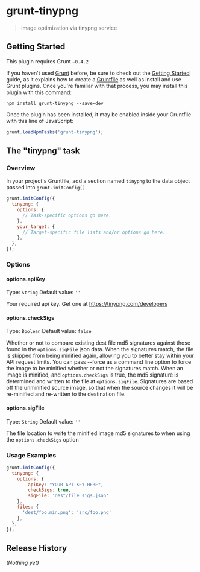 # grunt-tinypng

> image optimization via tinypng service

## Getting Started
This plugin requires Grunt `~0.4.2`

If you haven't used [Grunt](http://gruntjs.com/) before, be sure to check out the [Getting Started](http://gruntjs.com/getting-started) guide, as it explains how to create a [Gruntfile](http://gruntjs.com/sample-gruntfile) as well as install and use Grunt plugins. Once you're familiar with that process, you may install this plugin with this command:

```shell
npm install grunt-tinypng --save-dev
```

Once the plugin has been installed, it may be enabled inside your Gruntfile with this line of JavaScript:

```js
grunt.loadNpmTasks('grunt-tinypng');
```

## The "tinypng" task

### Overview
In your project's Gruntfile, add a section named `tinypng` to the data object passed into `grunt.initConfig()`.

```js
grunt.initConfig({
  tinypng: {
    options: {
      // Task-specific options go here.
    },
    your_target: {
      // Target-specific file lists and/or options go here.
    },
  },
});
```

### Options

#### options.apiKey
Type: `String`
Default value: `''`

Your required api key. Get one at https://tinypng.com/developers

#### options.checkSigs
Type: `Boolean`
Default value: `false`

Whether or not to compare existing dest file md5 signatures against those found in the `options.sigFile` json data.
When the signatures match, the file is skipped from being minified again, allowing you to better stay within your API request limits.
You can pass --force as a command line option to force the image to be minified whether or not the signatures match.
When an image is minified, and `options.checkSigs` is true, the md5 signature is determined and written to the file at `options.sigFile`.
Signatures are based off the unminified source image, so that when the source changes it will be re-minified and re-written to the destination file.

#### options.sigFile
Type: `String`
Default value: `''`

The file location to write the minified image md5 signatures to when using the `options.checkSigs` option

### Usage Examples

```js
grunt.initConfig({
  tinypng: {
    options: {
        apiKey: "YOUR API KEY HERE",
        checkSigs: true,
        sigFile: 'dest/file_sigs.json'
    },
    files: {
      'dest/foo.min.png': 'src/foo.png'
    },
  },
});
```

## Release History
_(Nothing yet)_
